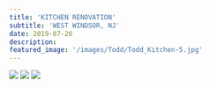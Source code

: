 ```yaml
---
title: 'KITCHEN RENOVATION'
subtitle: 'WEST WINDSOR, NJ'
date: 2019-07-26
description: 
featured_image: '/images/Todd/Todd_Kitchen-5.jpg'
---
```


<div class="gallery" data-columns="2">
	<img src="/images/Todd/Todd_Kitchen-1.jpg">
	<img src="/images/Todd/Todd_Kitchen-3.jpg">
	<img src="/images/Todd/Todd_Kitchen-5.jpg">
</div>
